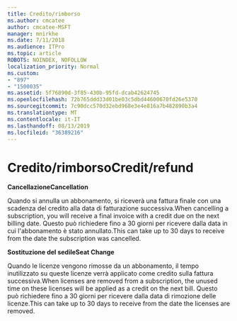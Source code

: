 ```yaml
---
title: Credito/rimborso
ms.author: cmcatee
author: cmcatee-MSFT
manager: mnirkhe
ms.date: 7/11/2018
ms.audience: ITPro
ms.topic: article
ROBOTS: NOINDEX, NOFOLLOW
localization_priority: Normal
ms.custom:
- "897"
- "1500035"
ms.assetid: 5f76890d-3f85-430b-95fd-dcab42624745
ms.openlocfilehash: 72b765ddd33d01be03c5dbd44600670fd26e5370
ms.sourcegitcommit: 7c90dcc570d32ebd968e3e4e816a7b482890b3a4
ms.translationtype: MT
ms.contentlocale: it-IT
ms.lasthandoff: 08/13/2019
ms.locfileid: "36389216"
---
```

# <a name="creditrefund"></a><span data-ttu-id="56e7d-102">Credito/rimborso</span><span class="sxs-lookup"><span data-stu-id="56e7d-102">Credit/refund</span></span>

<span data-ttu-id="56e7d-103">**Cancellazione**</span><span class="sxs-lookup"><span data-stu-id="56e7d-103">**Cancellation**</span></span>
  
<span data-ttu-id="56e7d-104">Quando si annulla un abbonamento, si riceverà una fattura finale con una scadenza del credito alla data di fatturazione successiva.</span><span class="sxs-lookup"><span data-stu-id="56e7d-104">When cancelling a subscription, you will receive a final invoice with a credit due on the next billing date.</span></span> <span data-ttu-id="56e7d-105">Questo può richiedere fino a 30 giorni per ricevere dalla data in cui l'abbonamento è stato annullato.</span><span class="sxs-lookup"><span data-stu-id="56e7d-105">This can take up to 30 days to receive from the date the subscription was cancelled.</span></span>
  
<span data-ttu-id="56e7d-106">**Sostituzione del sedile**</span><span class="sxs-lookup"><span data-stu-id="56e7d-106">**Seat Change**</span></span>
  
<span data-ttu-id="56e7d-107">Quando le licenze vengono rimosse da un abbonamento, il tempo inutilizzato su queste licenze verrà applicato come credito sulla fattura successiva.</span><span class="sxs-lookup"><span data-stu-id="56e7d-107">When licenses are removed from a subscription, the unused time on these licenses will be applied as a credit on the next bill.</span></span> <span data-ttu-id="56e7d-108">Questo può richiedere fino a 30 giorni per ricevere dalla data di rimozione delle licenze.</span><span class="sxs-lookup"><span data-stu-id="56e7d-108">This can take up to 30 days to receive from the date the licenses are removed.</span></span>